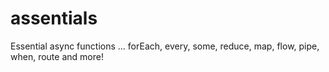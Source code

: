 # assentials
Essential async functions ... forEach, every, some, reduce, map, flow, pipe, when, route and more!
